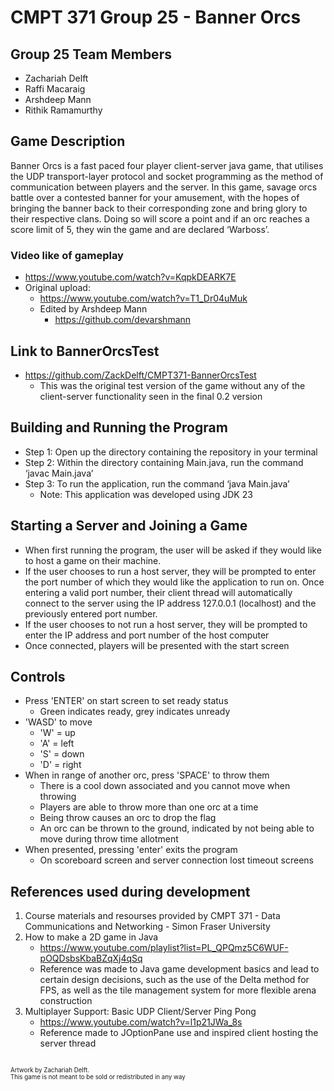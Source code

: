 # CMPT 371 Group 25 - Banner Orcs

## Group 25 Team Members
* Zachariah Delft
* Raffi Macaraig
* Arshdeep Mann
* Rithik Ramamurthy
  
## Game Description

Banner Orcs is a fast paced four player client-server java game, that utilises the UDP transport-layer protocol and socket programming as the method of communication between players and the server. In this game, savage orcs battle over a contested banner for your amusement, with the hopes of bringing the banner back to their corresponding zone and bring glory to their respective clans. Doing so will score a point and if an orc reaches a score limit of 5, they win the game and are declared ‘Warboss’. 

### Video like of gameplay
* https://www.youtube.com/watch?v=KqpkDEARK7E
* Original upload:
  * https://www.youtube.com/watch?v=T1_Dr04uMuk
  * Edited by Arshdeep Mann
    * https://github.com/devarshmann

## Link to BannerOrcsTest
* https://github.com/ZackDelft/CMPT371-BannerOrcsTest
  * This was the original test version of the game without any of the client-server functionality seen in the final 0.2 version

## Building and Running the Program
* Step 1: Open up the directory containing the repository in your terminal
* Step 2: Within the directory containing Main.java, run the command ‘javac Main.java’
* Step 3: To run the application, run the command ‘java Main.java’
  *  Note: This application was developed using JDK 23
    
## Starting a Server and Joining a Game
* When first running the program, the user will be asked if they would like to host a game
on their machine.
* If the user chooses to run a host server, they will be prompted to enter the port number of which they would like the application to run on. Once entering a valid port number, their client thread will automatically connect to the server using the IP address 127.0.0.1 (localhost) and the previously entered port number.
* If the user chooses to not run a host server, they will be prompted to enter the IP
address and port number of the host computer
* Once connected, players will be presented with the start screen

## Controls

* Press 'ENTER' on start screen to set ready status
  * Green indicates ready, grey indicates unready
* 'WASD' to move
  * 'W' = up
  * 'A' = left
  * 'S' = down
  * 'D' = right
* When in range of another orc, press 'SPACE' to throw them
  * There is a cool down associated and you cannot move when throwing
  * Players are able to throw more than one orc at a time
  * Being throw causes an orc to drop the flag
  * An orc can be thrown to the ground, indicated by not being able to move during throw time allotment
* When presented, pressing 'enter' exits the program
  * On scoreboard screen and server connection lost timeout screens

## References used during development

1. Course materials and resourses provided by CMPT 371 - Data Communications and Networking - Simon Fraser University
2. How to make a 2D game in Java
   * https://www.youtube.com/playlist?list=PL_QPQmz5C6WUF-pOQDsbsKbaBZqXj4qSq
   * Reference was made to Java game development basics and lead to certain design decisions, such as the use of the Delta method for FPS, as well as the tile management system for more flexible arena construction
3. Multiplayer Support: Basic UDP Client/Server Ping Pong
   * https://www.youtube.com/watch?v=l1p21JWa_8s
   * Reference made to JOptionPane use and inspired client hosting the server thread

##
<sub><sup>Artwork by Zachariah Delft.</sup></sub>\
<sub><sup>This game is not meant to be sold or redistributed in any way</sup></sub>
##
